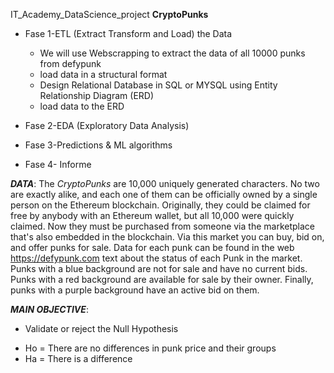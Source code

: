 IT_Academy_DataScience_project **CryptoPunks**

+ Fase 1-ETL (Extract Transform and Load) the Data
  + We will use Webscrapping to extract the data of all 10000 punks from defypunk
  + load data in a structural format
  + Design Relational Database in SQL or MYSQL using Entity Relationship Diagram (ERD)
  + load data to the ERD


+ Fase 2-EDA (Exploratory Data Analysis)
+ Fase 3-Predictions & ML algorithms
+ Fase 4- Informe	

***DATA***:
The *CryptoPunks* are 10,000 uniquely generated characters.
No two are exactly alike, and each one of them can be officially owned by a single person on the Ethereum blockchain.
Originally, they could be claimed for free by anybody with an Ethereum wallet, but all 10,000 were quickly claimed.
Now they must be purchased from someone via the marketplace that's also embedded in the blockchain.
Via this market you can buy, bid on, and offer punks for sale.
Data for each punk can be found in the web <a href="url">https://defypunk.com text</a> about the status of each Punk in the market.
Punks with a blue background are not for sale and have no current bids.
Punks with a red background are available for sale by their owner.
Finally, punks with a purple background have an active bid on them. 

***MAIN OBJECTIVE***:
* Validate or reject the Null Hypothesis
 + Ho = There are no differences in punk price and their groups
 + Ha = There is a difference 
